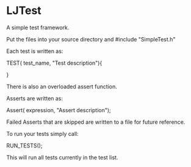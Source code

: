 LJTest
======

A simple test framework.

Put the files into your source directory and #include "SimpleTest.h"

Each test is written as:

TEST( test_name, "Test description"){


}

There is also an overloaded assert function.

Asserts are written as:

Assert( expression, "Assert description");

Failed Asserts that are skipped are written to a file for future reference.


To run your tests simply call:

RUN_TESTS();

This will run all tests currently in the test list.
